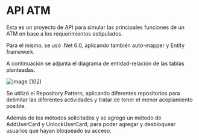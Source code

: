 # API ATM
Esta es un proyecto de API para simular las principales funciones de un ATM en base a los requerimientos estipulados.

Para el mismo, se usó .Net 6.0, aplicando también auto-mapper y Entity framework.

A continuación se adjunta el diagrama de entidad-relación de las tablas planteadas.

![image (102)](https://github.com/eeTerrand/ATM-Interface/assets/124373372/eee74e27-b6f4-4e06-9115-9a5957518581)

Se utilizó el Repository Pattern, aplicando diferentes repositorios para delimitar las diferentes actividades y tratar de tener el menor acoplamiento posible.

Además de los métodos solicitados y se agregó un método de AddUserCard y UnlockUserCard, para poder agregar y desbloquear usuarios que hayan bloqueado su acceso.
